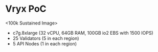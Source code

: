 # Vryx PoC

<100k Sustained Image>

* c7g.8xlarge (32 vCPU, 64GB RAM, 100GB io2 EBS with 1500 IOPS)
* 25 Validators (5 in each region)
* 5 API Nodes (1 in each region)
